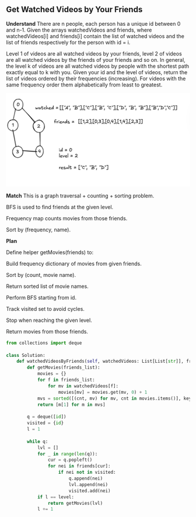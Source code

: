 ## Get Watched Videos by Your Friends

**Understand**
There are n people, each person has a unique id between 0 and n-1. Given the arrays watchedVideos and friends, where watchedVideos[i] and friends[i] contain the list of watched videos and the list of friends respectively for the person with id = i.

Level 1 of videos are all watched videos by your friends, level 2 of videos are all watched videos by the friends of your friends and so on. In general, the level k of videos are all watched videos by people with the shortest path exactly equal to k with you. Given your id and the level of videos, return the list of videos ordered by their frequencies (increasing). For videos with the same frequency order them alphabetically from least to greatest.

![Question visualization](image.png)

**Match**
This is a graph traversal + counting + sorting problem.

BFS is used to find friends at the given level.

Frequency map counts movies from those friends.

Sort by (frequency, name).

**Plan**

Define helper getMovies(friends) to:

Build frequency dictionary of movies from given friends.

Sort by (count, movie name).

Return sorted list of movie names.

Perform BFS starting from id.

Track visited set to avoid cycles.

Stop when reaching the given level.

Return movies from those friends.

```py
from collections import deque

class Solution:
    def watchedVideosByFriends(self, watchedVideos: List[List[str]], friends: List[List[int]], id: int, level: int) -> List[str]:
        def getMovies(friends_list):
            movies = {}
            for f in friends_list:
                for mv in watchedVideos[f]:
                    movies[mv] = movies.get(mv, 0) + 1
            mvs = sorted([(cnt, mv) for mv, cnt in movies.items()], key=lambda x: (x[0], x[1]))
            return [m[1] for m in mvs]

        q = deque([id])
        visited = {id}
        l = 1

        while q:
            lvl = []
            for _ in range(len(q)):
                cur = q.popleft()
                for nei in friends[cur]:
                    if nei not in visited:
                        q.append(nei)
                        lvl.append(nei)
                        visited.add(nei)
            if l == level:
                return getMovies(lvl)
            l += 1
```
